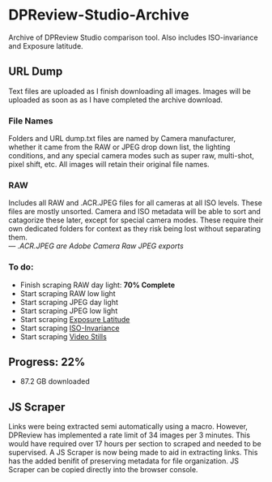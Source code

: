 # DPReview-Studio-Archive
Archive of DPReview Studio comparison tool. Also includes ISO-invariance and Exposure latitude.

## URL Dump
Text files are uploaded as I finish downloading all images. Images will be uploaded as soon as as I have completed the archive download.
### File Names
Folders and URL dump.txt files are named by Camera manufacturer, whether it came from the RAW or JPEG drop down list, the lighting conditions, and any special camera modes such as super raw, multi-shot, pixel shift, etc. All images will retain their original file names.

### RAW
Includes all RAW and .ACR.JPEG files for all cameras at all ISO levels. These files are mostly unsorted. Camera and ISO metadata will be able to sort and catagorize these later, except for special camera modes. These require their own dedicated folders for context as they risk being lost without separating them.  
— *.ACR.JPEG are Adobe Camera Raw JPEG exports*

### To do:
- Finish scraping RAW day light: **70% Complete**
- Start scraping RAW low light
- Start scraping JPEG day light
- Start scraping JPEG low light
- Start scraping [Exposure Latitude](https://www.dpreview.com/reviews/image-comparison/fullscreen?attr144_0=canon_eos80d&attr144_1=samsung_nx1&attr144_2=nikon_d7200&attr144_3=sony_a7rii&attr146_0=100_5&attr146_1=100_5&attr146_2=100_5&attr146_3=100_5&normalization=full&widget=327&x=0.10369374795587384&y=-0.9376650802474712)
- Start scraping [ISO-Invariance](https://www.dpreview.com/reviews/image-comparison/fullscreen?normalization=full&widget=487)
- Start scraping [Video Stills](https://www.dpreview.com/reviews/image-comparison/fullscreen?widget=131)

## Progress: 22%
- 87.2 GB downloaded

## JS Scraper
Links were being extracted semi automatically using a macro. However, DPReview has implemented a rate limit of 34 images per 3 minutes. This would have required over 17 hours per section to scraped and needed to be supervised. A JS Scraper is now being made to aid in extracting links. This has the added benifit of preserving metadata for file organization. JS Scraper can be copied directly into the browser console.
